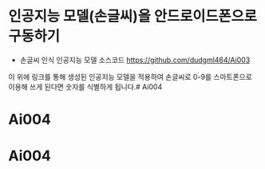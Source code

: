 # 인공지능 모델(손글씨)을 안드로이드폰으로 구동하기

- 손글씨 인식 인공지능 모델 소스코드
    https://github.com/dudgml464/Ai003

이 위에 링크를 통해 생성된 인공지능 모델을 적용하여 손글씨로 0-9를 스마트폰으로 이용해 쓰게 된다면 숫자를 식별하게 됩니다.# Ai004
# Ai004
# Ai004
